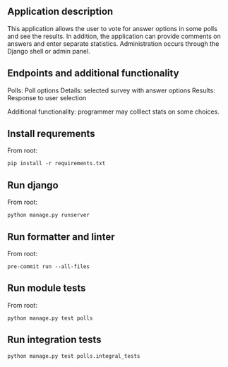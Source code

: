 
## Application description

This application allows the user to vote for answer options in some polls and see the results. In addition, the application can provide comments on answers and enter separate statistics. Administration occurs through the Django shell or admin panel.

## Endpoints and additional functionality
Polls: Poll options
Details: selected survey with answer options
Results: Response to user selection

Additional functionality: programmer may colllect stats on some choices.

## Install requrements

From root:
```
pip install -r requirements.txt
```

## Run django
From root:
```
python manage.py runserver
```


## Run formatter and linter
From root:
```
pre-commit run --all-files
```

## Run module tests
From root:
```
python manage.py test polls
```

## Run integration tests
```
python manage.py test polls.integral_tests
```
